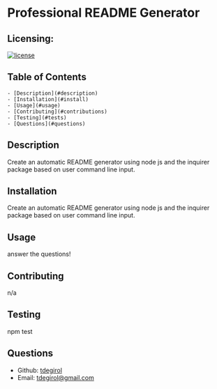 # Professional README Generator

  ## Licensing:
  [![license](https://img.shields.io/badge/license-undefined-blue)](https://shields.io)

  ## Table of Contents
    - [Description](#description)
    - [Installation](#install)
    - [Usage](#usage)
    - [Contributing](#contributions)
    - [Testing](#tests)
    - [Questions](#questions)

  ## Description
  Create an automatic README generator using node js and the inquirer package based on user command line input.

  ## Installation
  Create an automatic README generator using node js and the inquirer package based on user command line input.

  ## Usage
  answer the questions!

  ## Contributing
  n/a

  ## Testing
  npm test

  ## Questions
  - Github: [tdegirol](https://github.com/tdegirol)
  - Email: tdegirol@gmail.com
